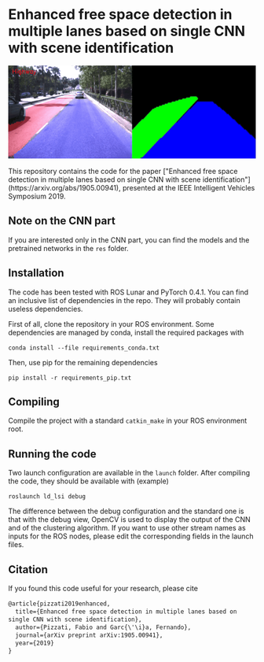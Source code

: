 # Enhanced free space detection in multiple lanes based on single CNN with scene identification
<p align="center">
<img src="overview.gif" />
</p>
This repository contains the code for the paper ["Enhanced free space detection in multiple lanes based on single CNN with scene identification"](https://arxiv.org/abs/1905.00941), presented at the IEEE Intelligent Vehicles Symposium 2019.

## Note on the CNN part

If you are interested only in the CNN part, you can find the models and the pretrained networks in the `res` folder.

## Installation

The code has been tested with ROS Lunar and PyTorch 0.4.1. You can find an inclusive list of dependencies in the repo. They will probably contain useless dependencies.

First of all, clone the repository in your ROS environment. Some dependencies are managed by conda, install the required packages with
```
conda install --file requirements_conda.txt
```

Then, use pip for the remaining dependencies
```
pip install -r requirements_pip.txt
```

## Compiling

Compile the project with a standard `catkin_make` in your ROS environment root.

## Running the code

Two launch configuration are available in the `launch` folder. After compiling the code, they should be available with (example)

```
roslaunch ld_lsi debug
```

The difference between the debug configuration and the standard one is that with the debug view, OpenCV is used to display the output of the CNN and of the clustering algorithm. If you want to use other stream names as inputs for the ROS nodes, please edit the corresponding fields in the launch files.

## Citation

If you found this code useful for your research, please cite

```
@article{pizzati2019enhanced,
  title={Enhanced free space detection in multiple lanes based on single CNN with scene identification},
  author={Pizzati, Fabio and Garc{\'\i}a, Fernando},
  journal={arXiv preprint arXiv:1905.00941},
  year={2019}
}
```

